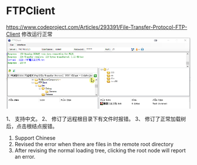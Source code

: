 # FTPClient
https://www.codeproject.com/Articles/293391/File-Transfer-Protocol-FTP-Client 修改运行正常
![image](https://raw.githubusercontent.com/goldarch/FTPClient/main/FTPClientWORKING%EF%BC%88Debugging%20is%20normal%EF%BC%89.png)  

1、	支持中文。 
2、	修订了远程根目录下有文件时报错。 
3、	修订了正常加载树后，点击根结点报错。 
1. Support Chinese 
2. Revised the error when there are files in the remote root directory 
3. After revising the normal loading tree, clicking the root node will report an error. 
